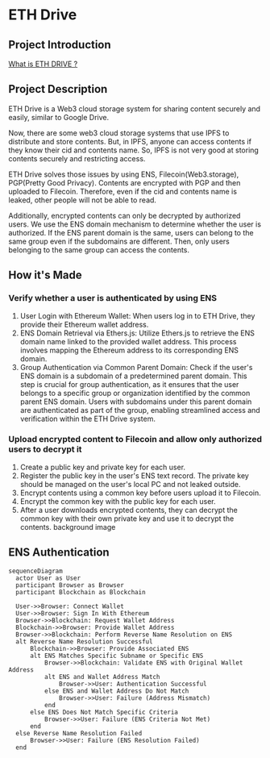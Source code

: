 # ETH Drive

## Project Introduction

[What is ETH DRIVE ?](https://docs.google.com/presentation/d/1qCuNTE-_Er7BI6KN9kEKdaR8Oqf1DHgqcR1yM9QLbQU/edit?usp=sharing)

## Project Description

ETH Drive is a Web3 cloud storage system for sharing content securely and easily, similar to Google Drive.

Now, there are some web3 cloud storage systems that use IPFS to distribute and store contents. But, in IPFS, anyone can access contents if they know their cid and contents name. So, IPFS is not very good at storing contents securely and restricting access.

ETH Drive solves those issues by using ENS, Filecoin(Web3.storage), PGP(Pretty Good Privacy). Contents are encrypted with PGP and then uploaded to Filecoin. Therefore, even if the cid and contents name is leaked, other people will not be able to read.

Additionally, encrypted contents can only be decrypted by authorized users. We use the ENS domain mechanism to determine whether the user is authorized. If the ENS parent domain is the same, users can belong to the same group even if the subdomains are different. Then, only users belonging to the same group can access the contents.

## How it's Made

### Verify whether a user is authenticated by using ENS

1. User Login with Ethereum Wallet: When users log in to ETH Drive, they provide their Ethereum wallet address.
2. ENS Domain Retrieval via Ethers.js: Utilize Ethers.js to retrieve the ENS domain name linked to the provided wallet address. This process involves mapping the Ethereum address to its corresponding ENS domain.
3. Group Authentication via Common Parent Domain: Check if the user's ENS domain is a subdomain of a predetermined parent domain. This step is crucial for group authentication, as it ensures that the user belongs to a specific group or organization identified by the common parent ENS domain. Users with subdomains under this parent domain are authenticated as part of the group, enabling streamlined access and verification within the ETH Drive system.

### Upload encrypted content to Filecoin and allow only authorized users to decrypt it

1. Create a public key and private key for each user.
2. Register the public key in the user's ENS text record. The private key should be managed on the user's local PC and not leaked outside.
3. Encrypt contents using a common key before users upload it to Filecoin.
4. Encrypt the common key with the public key for each user.
5. After a user downloads encrypted contents, they can decrypt the common key with their own private key and use it to decrypt the contents.
   background image

## ENS Authentication

```mermaid
sequenceDiagram
  actor User as User
  participant Browser as Browser
  participant Blockchain as Blockchain

  User->>Browser: Connect Wallet
  User->>Browser: Sign In With Ethereum
  Browser->>Blockchain: Request Wallet Address
  Blockchain->>Browser: Provide Wallet Address
  Browser->>Blockchain: Perform Reverse Name Resolution on ENS
  alt Reverse Name Resolution Successful
      Blockchain->>Browser: Provide Associated ENS
      alt ENS Matches Specific Subname or Specific ENS
          Browser->>Blockchain: Validate ENS with Original Wallet Address
          alt ENS and Wallet Address Match
              Browser->>User: Authentication Successful
          else ENS and Wallet Address Do Not Match
              Browser->>User: Failure (Address Mismatch)
          end
      else ENS Does Not Match Specific Criteria
          Browser->>User: Failure (ENS Criteria Not Met)
      end
  else Reverse Name Resolution Failed
      Browser->>User: Failure (ENS Resolution Failed)
  end

```
